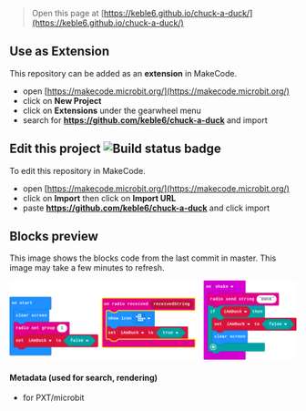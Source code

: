 
> Open this page at [https://keble6.github.io/chuck-a-duck/](https://keble6.github.io/chuck-a-duck/)

## Use as Extension

This repository can be added as an **extension** in MakeCode.

* open [https://makecode.microbit.org/](https://makecode.microbit.org/)
* click on **New Project**
* click on **Extensions** under the gearwheel menu
* search for **https://github.com/keble6/chuck-a-duck** and import

## Edit this project ![Build status badge](https://github.com/keble6/chuck-a-duck/workflows/MakeCode/badge.svg)

To edit this repository in MakeCode.

* open [https://makecode.microbit.org/](https://makecode.microbit.org/)
* click on **Import** then click on **Import URL**
* paste **https://github.com/keble6/chuck-a-duck** and click import

## Blocks preview

This image shows the blocks code from the last commit in master.
This image may take a few minutes to refresh.

![A rendered view of the blocks](https://github.com/keble6/chuck-a-duck/raw/master/.github/makecode/blocks.png)

#### Metadata (used for search, rendering)

* for PXT/microbit
<script src="https://makecode.com/gh-pages-embed.js"></script><script>makeCodeRender("{{ site.makecode.home_url }}", "{{ site.github.owner_name }}/{{ site.github.repository_name }}");</script>

